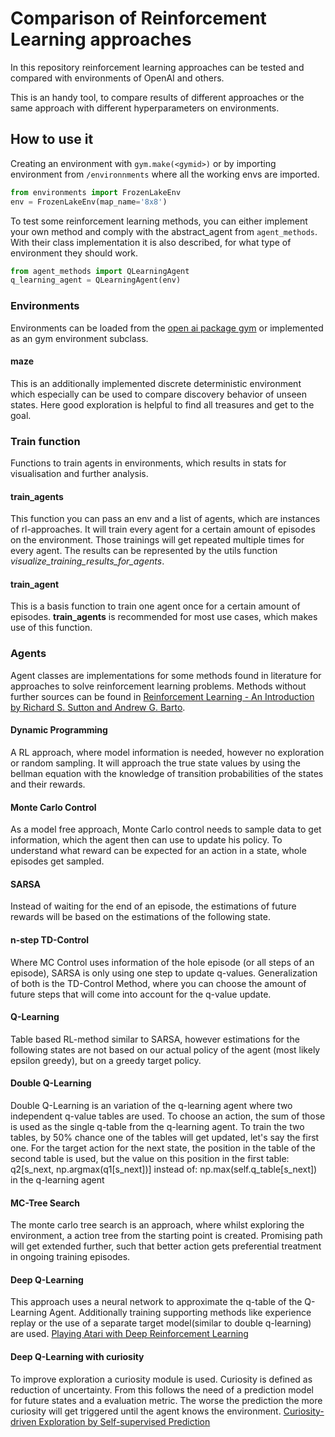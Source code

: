 # Comparison of Reinforcement Learning approaches
In this repository reinforcement learning approaches can be tested and compared with
environments of OpenAI and others.

This is an handy tool, to compare results of different approaches or the same approach with
different hyperparameters on environments.  


## How to use it
Creating an environment with `gym.make(<gymid>)` or by importing environment from `/environnments` where all the working
envs are imported. 

```python
from environments import FrozenLakeEnv
env = FrozenLakeEnv(map_name='8x8')
```

To test some reinforcement learning methods, you can either implement your own method and comply with the abstract_agent
from `agent_methods`. With their class implementation it is also described, for what type of environment they should
work. 

```python
from agent_methods import QLearningAgent
q_learning_agent = QLearningAgent(env)
``` 


### Environments
Environments can be loaded from the [open ai package gym](https://gym.openai.com) or 
implemented as an gym environment subclass.
#### maze
This is an additionally implemented discrete deterministic environment which especially can be 
used to compare discovery behavior of unseen states. Here good exploration is helpful to find
all treasures and get to the goal.   

### Train function
Functions to train agents in environments, which results in stats for visualisation and further
analysis.  

#### train_agents
This function you can pass an env and a list of agents, which are instances of rl-approaches.
It will train every agent for a certain amount of episodes on the environment. Those trainings
will get repeated multiple times for every agent. The results can be represented by the utils
function _visualize_training_results_for_agents_.

#### train_agent
This is a basis function to train one agent once for a certain amount of episodes. 
**train_agents** is recommended for most use cases, which makes use of this function. 

### Agents
Agent classes are implementations for some methods found in literature for approaches to solve
reinforcement learning problems. Methods without further sources can be found in [Reinforcement Learning - An
Introduction by Richard S. Sutton and Andrew G. Barto](https://web.stanford.edu/class/psych209/Readings/SuttonBartoIPRLBook2ndEd.pdf). 
#### Dynamic Programming 
A RL approach, where model information is needed, however no exploration or random sampling. 
It will approach the true state values by using the bellman equation with the
knowledge of transition probabilities of the states and their rewards. 
#### Monte Carlo Control
As a model free approach, Monte Carlo control needs to sample data to get 
information, which the agent then can use to update his policy. To understand 
what reward can be expected for an action in a state, whole episodes get
sampled.
#### SARSA
Instead of waiting for the end of an episode, the estimations of future rewards
will be based on the estimations of the following state. 
#### n-step TD-Control
Where MC Control uses information of the hole episode (or all steps of an episode), SARSA is only using one step
to update q-values. Generalization of both is the TD-Control Method, where you can choose the amount of future steps
that will come into account for the q-value update.  
#### Q-Learning
Table based RL-method similar to SARSA, however estimations for the following states are not based
on our actual policy of the agent (most likely epsilon greedy), but on a 
greedy target policy.
#### Double Q-Learning
Double Q-Learning is an variation of the q-learning agent where two independent q-value tables are used.
To choose an action, the sum of those is used as the single q-table from the q-learning agent.
To train the two tables, by 50% chance one of the tables will get updated, let's say the first one.
For the target action for the next state, the position in the table of the second table is used, but the value
on this position in the first table: q2[s_next, np.argmax(q1[s_next])]
instead of: np.max(self.q_table[s_next]) in the q-learning agent
#### MC-Tree Search
The monte carlo tree search is an approach, where whilst exploring the environment, a action tree from the starting
point is created. Promising path will get extended further, such that better action gets preferential treatment in 
ongoing training episodes.  
#### Deep Q-Learning
This approach uses a neural network to approximate the q-table of the
Q-Learning Agent. Additionally training supporting methods like experience
replay or the use of a separate target model(similar to double q-learning)
are used. 
[Playing Atari with Deep Reinforcement Learning](https://www.cs.toronto.edu/~vmnih/docs/dqn.pdf)
#### Deep Q-Learning with curiosity
To improve exploration a curiosity module is used. Curiosity is defined
as reduction of uncertainty. From this follows the need of a prediction
model for future states and a evaluation metric. The worse the prediction
the more curiosity will get triggered until the agent knows the environment. 
[Curiosity-driven Exploration by Self-supervised Prediction](https://pathak22.github.io/noreward-rl)


 
